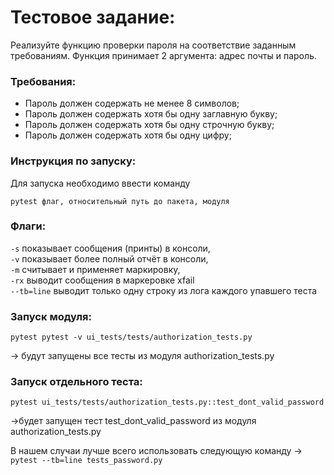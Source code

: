 
# Тестовое задание: #   


Реализуйте функцию проверки пароля на соответствие заданным требованиям. Функция принимает 2 аргумента: адрес почты и пароль.
### Требования: ###
- Пароль должен содержать не менее 8 символов;
- Пароль должен содержать хотя бы одну заглавную букву;
- Пароль должен содержать хотя бы одну строчную букву;
- Пароль должен содержать хотя бы одну цифру;

### Инструкция по запуску: ###

Для запуска необходимо ввести команду
````
pytest флаг, относительный путь до пакета, модуля
````
### Флаги: ###
```-s``` показывает сообщения (принты) в консоли,   
```-v``` показывает более полный отчёт в консоли,   
```-m``` считывает и применяет маркировку,  
``-rx`` выводит сообщения в маркеровке xfail   
```--tb=line``` выводит только одну строку из лога каждого упавшего теста

### Запуск модуля: ###

```
pytest pytest -v ui_tests/tests/authorization_tests.py
```    
-> будут запущены все тесты из модуля authorization_tests.py

### Запуск отдельного теста: ###

```
pytest ui_tests/tests/authorization_tests.py::test_dont_valid_password
```
->будет запущен тест test_dont_valid_password из модуля authorization_tests.py


В нашем случаи лучше всего использовать следующую команду -> ```pytest --tb=line tests_password.py```